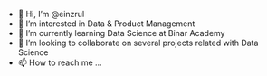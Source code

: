 - 👋 Hi, I’m @einzrul
- 👀 I’m interested in Data & Product Management
- 🌱 I’m currently learning Data Science at Binar Academy
- 💞️ I’m looking to collaborate on several projects related with Data Science
- 📫 How to reach me ...

<!---
einzrul/einzrul is a ✨ special ✨ repository because its `README.md` (this file) appears on your GitHub profile.
You can click the Preview link to take a look at your changes.
--->
